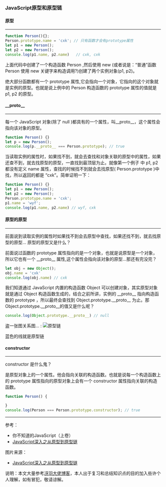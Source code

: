 ### JavaScript原型和原型链

#### 原型

***

``` js
function Person(){};
Person.prototype.name = 'cxk'; // 只有函数才会有prototype属性
let p1 = new Person();
let p2 = new Person();
console.log(p1.name, p2.name)   // cxk, cxk
```

上面代码中创建了一个构造函数 Person ,然后使用 new (或者说是：“普通”函数 Person 使用 new 关键字来构造调用?)创建了两个实例对象(p1, p2)。

绝大部分函数都有一个 prototype 属性,它会指向一个对象，它指向的这个对象就是实例的原型。也就是说上例中的 Person 构造函数的 prototype 属性的值就是 p1, p2 的原型。

#### \_\_proto\_\_

***

每一个 JavaScript 对象(除了 null )都具有的一个属性，叫\_\_proto\_\_，这个属性会指向该对象的原型。

``` js
function Person() {}
let p = new Person();
console.log(p.__proto__ === Person.prototype); // true
```

当读取实例的属性时，如果找不到，就会去查找和对象关联的原型中的属性，如果还查不到，就去找原型的原型，一直找到最顶层为止。就像第一个例子 中 p1, p2 都没有定义 name 属性，查找的时候找不到就会去找原型( Person.prototype )中找，所以返回的都是 “cxk”。简单证明一下：

``` js
function Person() {}
let p1 = new Person();
let p2 = new Person();
Person.prototype.name = 'cxk';
p1.name = 'wyf';
console.log(p1.name, p2.name) // wyf, cxk
```

#### 原型的原型

***

前面说到读取实例的属性时如果找不到会去原型中查找，如果还找不到，就去找原型的原型... 原型的原型又是什么？

前面说过函数的 prototype 属性指向的是一个对象，也就是说原型是一个对象，所以它也有一个 \_\_proto\_\_ 属性,这个属性会指向该对象的原型...那还有完没完？

``` js
let obj = new Object();
obj.name = 'cxk'
console.log(obj.name) // cxk
```

我们知道通过 JavaScript 内置的构造函数 Object 可以创建对象，其实原型对象就是通过 Object 构造函数生成的，结合之前所讲，实例的 \_\_proto\_\_ 指向构造函数的 prototype ，所以最终会查找到 Object.prototype.\_\_proto\_\_ 为止。那 Object.prototype.\_\_proto\_\_的值又是什么呢？

``` js
console.log(Object.prototype.__proto__) // null
```

盗一张图关系图... :
![原型链][原型链]

[原型链]:https://raw.githubusercontent.com/mqyqingfeng/Blog/master/Images/prototype5.png "原型链"

蓝色的线就是原型链

#### constructor

***

constructor 是什么鬼？

是原型对象上的一个属性。他会指向关联的构造函数。也就是说每一个构造函数上的 prototype 属性指向的原型对象上会有一个 constructor 属性指向关联的构造函数。

``` js
function Person() {

}
console.log(Person === Person.prototype.constructor); // true
```

***

参考：

* 你不知道的JavaScript（上卷）
* [JavaScript深入之从原型到原型链](https://github.com/mqyqingfeng/Blog/issues/2)

图片来源：

* [JavaScript深入之从原型到原型链](https://github.com/mqyqingfeng/Blog/issues/2)

说明：本文大量参考[冴羽大佬博客](https://github.com/mqyqingfeng/Blog)，本人出于复习和总结知识点的目的加入些许个人理解，如有冒犯，敬请谅解。
